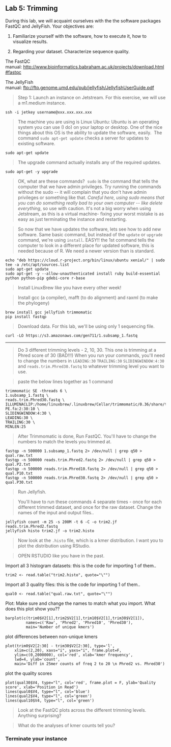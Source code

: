Lab 5: Trimming
--


During this lab, we will acquaint ourselves with the the software packages FastQC and JellyFish. Your objectives are:



1. Familiarize yourself with the software, how to execute it, how to visualize results.

2. Regarding your dataset. Characterize sequence quality.

The FastQC manual: <a href="http://www.bioinformatics.babraham.ac.uk/projects/download.html#fastqc">http://www.bioinformatics.babraham.ac.uk/projects/download.html#fastqc</a>

The JellyFish manual: <a href="ftp://ftp.genome.umd.edu/pub/jellyfish/JellyfishUserGuide.pdf">ftp://ftp.genome.umd.edu/pub/jellyfish/JellyfishUserGuide.pdf</a>

> Step 1: Launch an instance on Jetstream. For this exercise, we will use a m1.medium instance.

```
ssh -i jetkey username@xxx.xxx.xxx.xxx
```

> The machine you are using is Linux Ubuntu: Ubuntu is an operating system you can use (I do) on your laptop or desktop. One of the nice things about this OS is the ability to update the software, easily.  The command `sudo apt-get update` checks a server for updates to existing software.


```
sudo apt-get update
```

> The upgrade command actually installs any of the required updates.

```
sudo apt-get -y upgrade
```

> OK, what are these commands?  `sudo` is the command that tells the computer that we have admin privileges. Try running the commands without the sudo -- it will complain that you don't have admin privileges or something like that. *Careful here, using sudo means that you can do something really bad to your own computer -- like delete everything*, so use with caution. It's not a big worry when using Jetstream, as this is a virtual machine- fixing your worst mistake is as easy as just terminating the instance and restarting.


> So now that we have updates the software, lets see how to add new software. Same basic command, but instead of the `update` or `upgrade` command, we're using `install`. EASY!!
> the 1st command tells the computer to look in a different place for updated software, this is needed because of R. We need a newer version than is standard.


```
echo "deb https://cloud.r-project.org/bin/linux/ubuntu xenial/" | sudo tee -a /etc/apt/sources.list
sudo apt-get update
sudo apt-get -y --allow-unauthenticated install ruby build-essential python python-pip gdebi-core r-base
```


> Install LinuxBrew like you have every other week!


> Install gcc (a compiler), mafft (to do alignment) and raxml (to make the phylogeny)

```
brew install gcc jellyfish trimmomatic
pip install fastqp
```


> Download data. For this lab, we'll be using only 1 sequencing file.

```
curl -LO https://s3.amazonaws.com/gen711/1.subsamp_1.fastq
```

---

> Do 3 different trimming levels - 2, 10, 30. This one is trimming at a Phred score of 30 (BAD!!!) When you run your commands, you'll need to change the numbers in `LEADING:30` `TRAILING:30` `SLIDINGWINDOW:4:30` and `reads.trim.Phred30.fastq` to whatever trimming level you want to use.


>paste the below lines together as 1 command

```
trimmomatic SE -threads 6 \
1.subsamp_1.fastq \
reads.trim.Phred30.fastq \
ILLUMINACLIP:/home/linuxbrew/.linuxbrew/Cellar/trimmomatic/0.36/share/trimmomatic/adapters/TruSeq3-PE.fa:2:30:10 \
SLIDINGWINDOW:4:30 \
LEADING:30 \
TRAILING:30 \
MINLEN:25
```

> After Trimmomatic is done, Run FastQC. You'll have to change the numbers to match the levels you trimmed at.


```
fastqp -n 500000 1.subsamp_1.fastq 2> /dev/null | grep q50 > qual.raw.txt
fastqp -n 500000 reads.trim.Phred2.fastq 2> /dev/null | grep q50 > qual.P2.txt
fastqp -n 500000 reads.trim.Phred10.fastq 2> /dev/null | grep q50 > qual.P10.txt
fastqp -n 500000 reads.trim.Phred30.fastq 2> /dev/null | grep q50 > qual.P30.txt
```

> Run Jellyfish.

> You'll have to run these commands 4 separate times -
> once for each different trimmed dataset, and once for the raw dataset.
> Change the names of the input and output files..

```
jellyfish count -m 25 -s 200M -t 6 -C -o trim2.jf reads.trim.Phred2.fastq
jellyfish histo trim2.jf -o trim2.histo
```

> Now look at the `.histo` file, which is a kmer distribution. I want you to plot the distribution using RStudio.


> OPEN RSTUDIO like you have in the past.

Import all 3 histogram datasets: this is the code for importing 1 of them..

```
trim2 <- read.table("trim2.histo", quote="\"")
```
Import all 3 quality files: this is the code for importing 1 of them..

```
qual0 <- read.table("qual.raw.txt", quote="\"")
```

Plot: Make sure and change the names to match what you import.
What does this plot show you??


```
barplot(c(trim0$V2[1],trim2$V2[1],trim10$V2[1],trim30$V2[1]),
         names=c('Raw', 'Phred2', 'Phred10', 'Phred30'),
         main='Number of unique kmers')
```

plot differences between non-unique kmers

```
plot(trim0$V2[2:30] - trim30$V2[2:30], type='l',
    xlim=c(2,20), xaxs="i", yaxs="i", frame.plot=F,
    ylim=c(0,2000000), col='red', xlab='kmer frequency',
    lwd=4, ylab='count',
    main='Diff in 25mer counts of freq 2 to 20 \n Phred2 vs. Phred30')
```

plot the quality scores

```
plot(qual30$V4, type="l", col='red', frame.plot = F, ylab='Quality score', xlab='Position in Read')
lines(qual0$V4, type="l", col='blue')
lines(qual2$V4, type="l", col='green')
lines(qual10$V4, type="l", col='green')
```




> Look at the FastQC plots across the different trimming levels. Anything surprising?

> What do the analyses of kmer counts tell you?

### Terminate your instance

